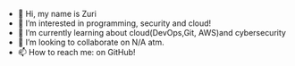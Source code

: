 - 👋 Hi, my name is Zuri
- 👀 I’m interested in programming, security and cloud!
- 🌱 I’m currently learning about cloud(DevOps,Git, AWS)and cybersecurity
- 💞️ I’m looking to collaborate on N/A atm.
- 📫 How to reach me: on GitHub!

<!---
ZArrington/ZArrington is a ✨ special ✨ repository because its `README.md` (this file) appears on your GitHub profile.
You can click the Preview link to take a look at your changes.
--->
